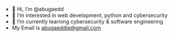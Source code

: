 - 👋 Hi, I’m @abugaedd
- 👀 I’m interested in web development, python and cybersecurity
- 🌱 I’m currently learning cybersecurity & software engineering
- My Email is abugaeddie@gmail.com


<!---
abugaedd/abugaedd is a ✨ special ✨ repository because its `README.md` (this file) appears on your GitHub profile.
You can click the Preview link to take a look at your changes.
--->
